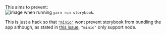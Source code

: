 This aims to prevent:  
![image](https://user-images.githubusercontent.com/6702424/103154794-66ca4600-479a-11eb-8975-dd4b8f39d2a7.png)
when running `yarn run storybook`.

This is just a hack so that [`"minio"`](https://www.npmjs.com/package/minio) wont
prevent storybook from bundling the app although, as stated in [this issue](https://github.com/minio/minio-js/issues/806), `"minio"` 
only support node.